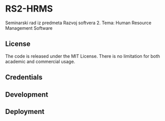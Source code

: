 # RS2-HRMS
Seminarski rad iz predmeta Razvoj softvera 2. Tema: Human Resource Management Software

## License
The code is released under the MIT License. There is no limitation for both academic and commercial usage.

## Credentials

## Development

## Deployment
